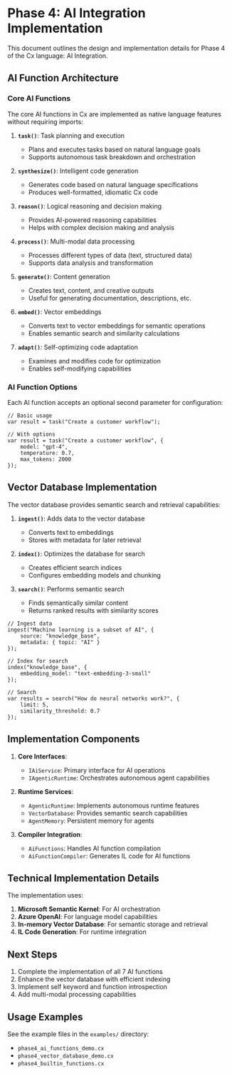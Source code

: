 # Phase 4: AI Integration Implementation

This document outlines the design and implementation details for Phase 4 of the Cx language: AI Integration.

## AI Function Architecture

### Core AI Functions

The core AI functions in Cx are implemented as native language features without requiring imports:

1. **`task()`**: Task planning and execution
   - Plans and executes tasks based on natural language goals
   - Supports autonomous task breakdown and orchestration

2. **`synthesize()`**: Intelligent code generation
   - Generates code based on natural language specifications
   - Produces well-formatted, idiomatic Cx code

3. **`reason()`**: Logical reasoning and decision making
   - Provides AI-powered reasoning capabilities
   - Helps with complex decision making and analysis

4. **`process()`**: Multi-modal data processing
   - Processes different types of data (text, structured data)
   - Supports data analysis and transformation

5. **`generate()`**: Content generation
   - Creates text, content, and creative outputs
   - Useful for generating documentation, descriptions, etc.

6. **`embed()`**: Vector embeddings
   - Converts text to vector embeddings for semantic operations
   - Enables semantic search and similarity calculations

7. **`adapt()`**: Self-optimizing code adaptation
   - Examines and modifies code for optimization
   - Enables self-modifying capabilities

### AI Function Options

Each AI function accepts an optional second parameter for configuration:

```cx
// Basic usage
var result = task("Create a customer workflow");

// With options
var result = task("Create a customer workflow", {
    model: "gpt-4",
    temperature: 0.7,
    max_tokens: 2000
});
```

## Vector Database Implementation

The vector database provides semantic search and retrieval capabilities:

1. **`ingest()`**: Adds data to the vector database
   - Converts text to embeddings
   - Stores with metadata for later retrieval

2. **`index()`**: Optimizes the database for search
   - Creates efficient search indices
   - Configures embedding models and chunking

3. **`search()`**: Performs semantic search
   - Finds semantically similar content
   - Returns ranked results with similarity scores

```cx
// Ingest data
ingest("Machine learning is a subset of AI", {
    source: "knowledge_base",
    metadata: { topic: "AI" }
});

// Index for search
index("knowledge_base", { 
    embedding_model: "text-embedding-3-small" 
});

// Search
var results = search("How do neural networks work?", {
    limit: 5,
    similarity_threshold: 0.7
});
```

## Implementation Components

1. **Core Interfaces**:
   - `IAiService`: Primary interface for AI operations
   - `IAgenticRuntime`: Orchestrates autonomous agent capabilities

2. **Runtime Services**:
   - `AgenticRuntime`: Implements autonomous runtime features
   - `VectorDatabase`: Provides semantic search capabilities
   - `AgentMemory`: Persistent memory for agents

3. **Compiler Integration**:
   - `AiFunctions`: Handles AI function compilation
   - `AiFunctionCompiler`: Generates IL code for AI functions

## Technical Implementation Details

The implementation uses:

1. **Microsoft Semantic Kernel**: For AI orchestration
2. **Azure OpenAI**: For language model capabilities
3. **In-memory Vector Database**: For semantic storage and retrieval
4. **IL Code Generation**: For runtime integration

## Next Steps

1. Complete the implementation of all 7 AI functions
2. Enhance the vector database with efficient indexing
3. Implement self keyword and function introspection
4. Add multi-modal processing capabilities

## Usage Examples

See the example files in the `examples/` directory:
- `phase4_ai_functions_demo.cx`
- `phase4_vector_database_demo.cx`
- `phase4_builtin_functions.cx`
